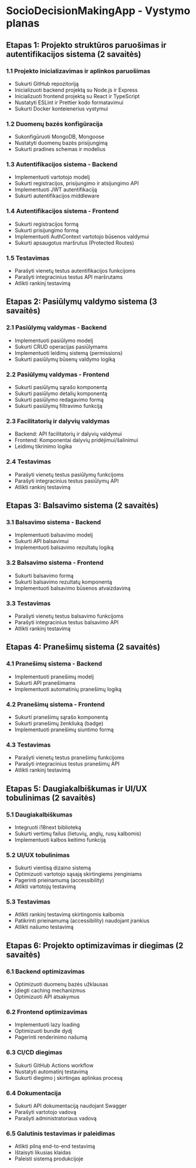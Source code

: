 # SocioDecisionMakingApp - Vystymo planas

## Etapas 1: Projekto struktūros paruošimas ir autentifikacijos sistema (2 savaitės)

### 1.1 Projekto inicializavimas ir aplinkos paruošimas
- Sukurti GitHub repozitoriją
- Inicializuoti backend projektą su Node.js ir Express
- Inicializuoti frontend projektą su React ir TypeScript
- Nustatyti ESLint ir Prettier kodo formatavimui
- Sukurti Docker konteienerius vystymui

### 1.2 Duomenų bazės konfigūracija
- Sukonfigūruoti MongoDB, Mongoose
- Nustatyti duomenų bazės prisijungimą
- Sukurti pradines schemas ir modelius

### 1.3 Autentifikacijos sistema - Backend
- Implementuoti vartotojo modelį
- Sukurti registracijos, prisijungimo ir atsijungimo API
- Implementuoti JWT autentifikaciją
- Sukurti autentifikacijos middleware

### 1.4 Autentifikacijos sistema - Frontend
- Sukurti registracijos formą
- Sukurti prisijungimo formą
- Implementuoti AuthContext vartotojo būsenos valdymui
- Sukurti apsaugotus maršrutus (Protected Routes)

### 1.5 Testavimas
- Parašyti vienetų testus autentifikacijos funkcijoms
- Parašyti integracinius testus API maršrutams
- Atlikti rankinį testavimą

## Etapas 2: Pasiūlymų valdymo sistema (3 savaitės)

### 2.1 Pasiūlymų valdymas - Backend
- Implementuoti pasiūlymo modelį
- Sukurti CRUD operacijas pasiūlymams
- Implementuoti leidimų sistemą (permissions)
- Sukurti pasiūlymų būsenų valdymo logiką

### 2.2 Pasiūlymų valdymas - Frontend
- Sukurti pasiūlymų sąrašo komponentą
- Sukurti pasiūlymo detalių komponentą
- Sukurti pasiūlymo redagavimo formą
- Sukurti pasiūlymų filtravimo funkciją

### 2.3 Facilitatorių ir dalyvių valdymas
- Backend: API facilitatorių ir dalyvių valdymui
- Frontend: Komponentai dalyvių pridėjimui/šalinimui
- Leidimų tikrinimo logika

### 2.4 Testavimas
- Parašyti vienetų testus pasiūlymų funkcijoms
- Parašyti integracinius testus pasiūlymų API
- Atlikti rankinį testavimą

## Etapas 3: Balsavimo sistema (2 savaitės)

### 3.1 Balsavimo sistema - Backend
- Implementuoti balsavimo modelį
- Sukurti API balsavimui
- Implementuoti balsavimo rezultatų logiką

### 3.2 Balsavimo sistema - Frontend
- Sukurti balsavimo formą
- Sukurti balsavimo rezultatų komponentą
- Implementuoti balsavimo būsenos atvaizdavimą

### 3.3 Testavimas
- Parašyti vienetų testus balsavimo funkcijoms
- Parašyti integracinius testus balsavimo API
- Atlikti rankinį testavimą

## Etapas 4: Pranešimų sistema (2 savaitės)

### 4.1 Pranešimų sistema - Backend
- Implementuoti pranešimų modelį
- Sukurti API pranešimams
- Implementuoti automatinių pranešimų logiką

### 4.2 Pranešimų sistema - Frontend
- Sukurti pranešimų sąrašo komponentą
- Sukurti pranešimų ženkliuką (badge)
- Implementuoti pranešimų siuntimo formą

### 4.3 Testavimas
- Parašyti vienetų testus pranešimų funkcijoms
- Parašyti integracinius testus pranešimų API
- Atlikti rankinį testavimą

## Etapas 5: Daugiakalbiškumas ir UI/UX tobulinimas (2 savaitės)

### 5.1 Daugiakalbiškumas
- Integruoti i18next biblioteką
- Sukurti vertimų failus (lietuvių, anglų, rusų kalbomis)
- Implementuoti kalbos keitimo funkciją

### 5.2 UI/UX tobulinimas
- Sukurti vientisą dizaino sistemą
- Optimizuoti vartotojo sąsają skirtingiems įrenginiams
- Pagerinti prieinamumą (accessibility)
- Atlikti vartotojų testavimą

### 5.3 Testavimas
- Atlikti rankinį testavimą skirtingomis kalbomis
- Patikrinti prieinamumą (accessibility) naudojant įrankius
- Atlikti našumo testavimą

## Etapas 6: Projekto optimizavimas ir diegimas (2 savaitės)

### 6.1 Backend optimizavimas
- Optimizuoti duomenų bazės užklausas
- Įdiegti caching mechanizmus
- Optimizuoti API atsakymus

### 6.2 Frontend optimizavimas
- Implementuoti lazy loading
- Optimizuoti bundle dydį
- Pagerinti renderinimo našumą

### 6.3 CI/CD diegimas
- Sukurti GitHub Actions workflow
- Nustatyti automatinį testavimą
- Sukurti diegimo į skirtingas aplinkas procesą

### 6.4 Dokumentacija
- Sukurti API dokumentaciją naudojant Swagger
- Parašyti vartotojo vadovą
- Parašyti administratoriaus vadovą

### 6.5 Galutinis testavimas ir paleidimas
- Atlikti pilną end-to-end testavimą
- Ištaisyti likusias klaidas
- Paleisti sistemą produkcijoje 